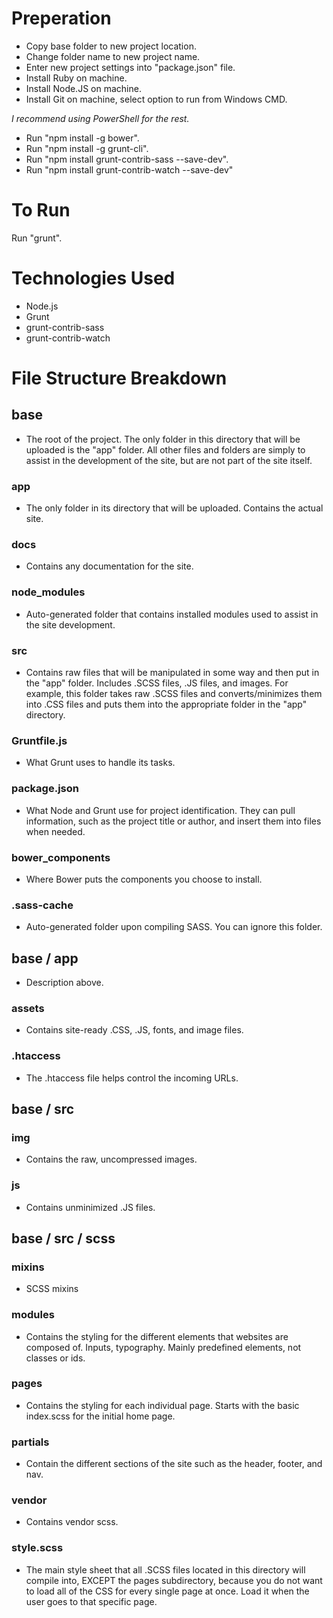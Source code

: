 # Preperation
- Copy base folder to new project location.
- Change folder name to new project name.
- Enter new project settings into "package.json" file.
- Install Ruby on machine.
- Install Node.JS on machine.
- Install Git on machine, select option to run from Windows CMD.

*I recommend using PowerShell for the rest.*
- Run "npm install -g bower".
- Run "npm install -g grunt-cli".
- Run "npm install grunt-contrib-sass --save-dev".
- Run "npm install grunt-contrib-watch --save-dev"

# To Run
Run "grunt".

# Technologies Used
- Node.js
- Grunt
- grunt-contrib-sass
- grunt-contrib-watch

# File Structure Breakdown

## base #######################################################################
- The root of the project.  The only folder in this directory that will be uploaded is the "app" folder.  All other files and folders are simply to assist in the development of the site, but are not part of the site itself.

### app
- The only folder in its directory that will be uploaded.  Contains the actual site.

### docs
- Contains any documentation for the site.

### node_modules
- Auto-generated folder that contains installed modules used to assist in the site development.

### src
- Contains raw files that will be manipulated in some way and then put in the "app" folder.  Includes .SCSS files, .JS files, and images.  For example, this folder takes raw .SCSS files and converts/minimizes them into .CSS files and puts them into the appropriate folder in the "app" directory.

### Gruntfile.js
- What Grunt uses to handle its tasks.

### package.json
- What Node and Grunt use for project identification.  They can pull information, such as the project title or author, and insert them into files when needed.

### bower_components
- Where Bower puts the components you choose to install.

### .sass-cache
- Auto-generated folder upon compiling SASS.  You can ignore this folder.


## base / app #################################################################
- Description above.

### assets
- Contains site-ready .CSS, .JS, fonts, and image files. 

### .htaccess
- The .htaccess file helps control the incoming URLs.


## base / src #################################################################

### img
- Contains the raw, uncompressed images.

### js
- Contains unminimized .JS files.


## base / src / scss ##########################################################

### mixins
- SCSS mixins

### modules
- Contains the styling for the different elements that websites are composed of.  Inputs, typography.  Mainly predefined elements, not classes or ids.

### pages
- Contains the styling for each individual page.  Starts with the basic index.scss for the initial home page.

### partials
- Contain the different sections of the site such as the header, footer, and nav.

### vendor
- Contains vendor scss.

### style.scss
- The main style sheet that all .SCSS files located in this directory will compile into, EXCEPT the pages subdirectory, because you do not want to load all of the CSS for every single page at once.  Load it when the user goes to that specific page.
